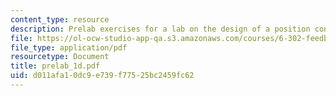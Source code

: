 ```yaml
---
content_type: resource
description: Prelab exercises for a lab on the design of a position control loop.
file: https://ol-ocw-studio-app-qa.s3.amazonaws.com/courses/6-302-feedback-systems-spring-2007/d011afa10dc9e739f77525bc2459fc62_prelab_1d.pdf
file_type: application/pdf
resourcetype: Document
title: prelab_1d.pdf
uid: d011afa1-0dc9-e739-f775-25bc2459fc62
---
```

